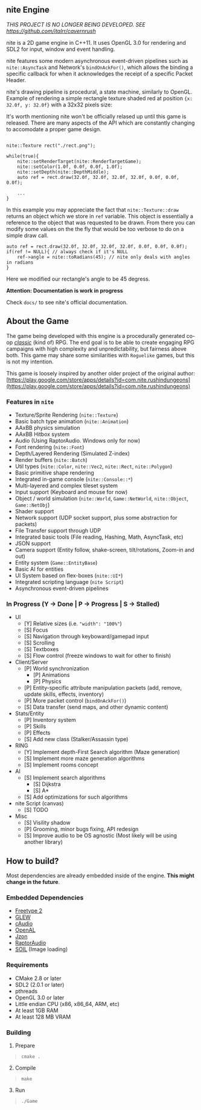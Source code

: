 nite Engine
----------


*THIS PROJECT IS NO LONGER BEING DEVELOPED. SEE https://github.com/italrr/cavernrush*


nite is a 2D game engine in C++11. It uses OpenGL 3.0 for rendering and SDL2 for input, window and event handling.

nite features some modern asynchronous event-driven pipelines such as `nite::AsyncTask` and Network's `bindOnAckFor()`,
which allows the binding a specific callback for when it acknowledges the receipt of a specific Packet Header.

nite's drawing pipeline is procedural, a state machine, similarly to OpenGL. Example of rendering a simple rectangle texture shaded red at position `{x: 32.0f, y: 32.0f}` with a 32x32 pixels size:

It's worth mentioning nite won't be officially relased up until this game is released. There are many aspects of the API which are constantly changing to accomodate a proper game design.
```
    
nite::Texture rect("./rect.png");

while(true){
    nite::setRenderTarget(nite::RenderTargetGame);
    nite::setColor(1.0f, 0.0f, 0.0f, 1.0f);
    nite::setDepth(nite::DepthMiddle);
    auto ref = rect.draw(32.0f, 32.0f, 32.0f, 32.0f, 0.0f, 0.0f, 0.0f);

    ...
}

```

In this example you may appreciate the fact that `nite::Texture::draw` returns an object which we store in `ref` variable. This object is essentially a reference to the object that was requested to be drawn. From there you can modify some values
on the the fly that would be too verbose to do on a simple draw call.

```
auto ref = rect.draw(32.0f, 32.0f, 32.0f, 32.0f, 0.0f, 0.0f, 0.0f);
if(ref != NULL){ // always check if it's NULL
    ref->angle = nite::toRadians(45); // nite only deals with angles in radians
}
```

Here we modified our rectangle's angle to be 45 degress.

**Attention: Documentation is work in progress**

Check `docs/` to see nite's official documentation.

About the Game
--------------
The game being developed with this engine is a procedurally generated co-op _[classic](http://crpg.urbanup.com/4099770#)_ (kind of) RPG. The end goal is to be able to create engaging RPG campaigns with high complexity and unpredictability, but fairness above both. This game may share some similarities with `Roguelike` games, but this is not my intention. 

This game is loosely inspired by another older project of the original author: [https://play.google.com/store/apps/details?id=com.nite.rushindungeons](https://play.google.com/store/apps/details?id=com.nite.rushindungeons)


### Features in `nite`
- Texture/Sprite Rendering (`nite::Texture`)
- Basic batch type animation (`nite::Animation`)
- AAxBB physics simulation
- AAxBB Hitbox system
- Audio (Using RaptorAudio. Windows only for now)
- Font rendering (`nite::Font`) 
- Depth/Layered Rendering (Simulated Z-index)
- Render buffers (`nite::Batch`)
- Util types (`nite::Color`, `nite::Vec2`, `nite::Rect`, `nite::Polygon`)
- Basic primitive shape rendering
- Integrated in-game console (`nite::Console::*`)
- Multi-layered and complex tileset system
- Input support (Keyboard and mouse for now)
- Object / world simulation (`nite::World`, `Game::NetWorld`, `nite::Object`, `Game::NetObj`)
- Shader support
- Network support (UDP socket support, plus some abstraction for packets)
- File Transfer support through UDP
- Integrated basic tools (File reading, Hashing, Math, AsyncTask, etc)
- JSON support
- Camera support (Entity follow, shake-screen, tilt/rotations, Zoom-in and out)
- Entity system (`Game::EntityBase`)
- Basic AI for entities
- UI System based on flex-boxes (`nite::UI*`)
- Integrated scripting language (`nite Script`)
- Asynchronous event-driven pipelines

### In Progress (Y -> Done | P -> Progress | S -> Stalled)
- UI
    - [Y] Relative sizes (i.e. `"width": "100%"`)
    - [S] Focus
    - [S] Navigation through keyboward/gamepad input
    - [S] Scrolling
    - [S] Textboxes
    - [S] Flow control (freeze windows to wait for other to finish)
- Client/Server
    - [P] World synchronization
        - [P] Animations
        - [P] Physics
    - [P] Entity-specific attribute manipulation packets (add, remove, update skills, effects, inventory)
    - [P] More packet control (`bindOnAckFor()`) 
    - [S] Data transfer (send maps, and other dynamic content)
- Stats/Entity
    - [P] Inventory system
    - [P] Skills
    - [P] Effects
    - [S] Add new class (Stalker/Assassin type)
- RING
    - [Y] Implement depth-First Search algorithm (Maze generation)
    - [S] Implement more maze generation algorithms
    - [S] Implement rooms concept
- AI
    - [S] Implement search algorithms
        - [S] Dijkstra
        - [S] A*
    - [S] Add optimizations for such algorithms
- nite Script (canvas)
    - [S] TODO
- Misc
    - [S] Visility shadow
    - [P] Grooming, minor bugs fixing, API redesign
    - [S] Improve audio to be OS agnostic (Most likely will be using another library)

How to build?
------------

Most dependencies are already embedded inside of the engine. **This might change in the future**.

### Embedded Dependencies
- [Freetype 2](https://www.freetype.org/)
- [GLEW](http://glew.sourceforge.net/)
- [cAudio](https://github.com/R4stl1n/cAudio)
- [OpenAL](https://github.com/kcat/openal-soft)
- [Jzon](https://github.com/Zguy/Jzon)
- [RaptorAudio](https://github.com/Natrox/RaptorAudio)
- [SOIL](https://www.lonesock.net/soil.html) (Image loading)

### Requirements 
- CMake 2.8 or later
- SDL2 (2.0.1 or later)
- pthreads
- OpenGL 3.0 or later
- Little endian CPU (x86, x86_64, ARM, etc)
- At least 1GB RAM
- At least 128 MB VRAM

### Building

1. Prepare
> `cmake .`

2. Compile
> `make`

3. Run
> `./Game`
